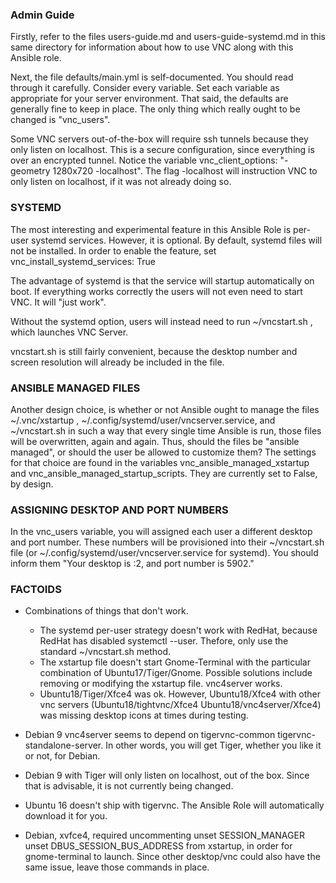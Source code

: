 ### Admin Guide

Firstly, refer to the files users-guide.md and users-guide-systemd.md in this same directory for information about how to use VNC along with this Ansible role.

Next, the file defaults/main.yml is self-documented. You should read through it carefully. Consider every variable. Set each variable as appropriate for your server environment. That said, the defaults are generally fine to keep in place. The only thing which really ought to be changed is "vnc_users".

Some VNC servers out-of-the-box will require ssh tunnels because they only listen on localhost. This is a secure configuration, since everything is over an encrypted tunnel. Notice the variable vnc_client_options: "-geometry 1280x720 -localhost". The flag -localhost will instruction VNC to only listen on localhost, if it was not already doing so.

### SYSTEMD

The most interesting and experimental feature in this Ansible Role is per-user systemd services. However, it is optional. By default, systemd files will not be installed. In order to enable the feature, set vnc_install_systemd_services: True

The advantage of systemd is that the service will startup automatically on boot. If everything works correctly the users will not even need to start VNC. It will "just work".

Without the systemd option, users will instead need to run ~/vncstart.sh , which launches VNC Server.

vncstart.sh is still fairly convenient, because the desktop number and screen resolution will already be included in the file.

### ANSIBLE MANAGED FILES

Another design choice, is whether or not Ansible ought to manage the files ~/.vnc/xstartup , ~/.config/systemd/user/vncserver.service, and ~/vncstart.sh in such a way that every single time Ansible is run, those files will be overwritten, again and again. Thus, should the files be "ansible managed", or should the user be allowed to customize them? The settings for that choice are found in the variables vnc_ansible_managed_xstartup and vnc_ansible_managed_startup_scripts. They are currently set to False, by design.

### ASSIGNING DESKTOP AND PORT NUMBERS

In the vnc_users variable, you will assigned each user a different desktop and port number. These numbers will be provisioned into their ~/vncstart.sh file (or ~/.config/systemd/user/vncserver.service for systemd). You should inform them "Your desktop is :2, and port number is 5902."

### FACTOIDS

- Combinations of things that don't work.
  - The systemd per-user strategy doesn't work with RedHat, because RedHat has disabled systemctl --user. Thefore, only use the standard ~/vncstart.sh method.
  - The xstartup file doesn't start Gnome-Terminal with the particular combination of Ubuntu17/Tiger/Gnome. Possible solutions include removing or modifying the xstartup file. vnc4server works.
  - Ubuntu18/Tiger/Xfce4 was ok. However, Ubuntu18/Xfce4 with other vnc servers (Ubuntu18/tightvnc/Xfce4 Ubuntu18/vnc4server/Xfce4) was missing desktop icons at times during testing.

- Debian 9 vnc4server seems to depend on tigervnc-common tigervnc-standalone-server. In other words, you will get Tiger, whether you like it or not, for Debian.

- Debian 9 with Tiger will only listen on localhost, out of the box. Since that is advisable, it is not currently being changed.

- Ubuntu 16 doesn't ship with tigervnc. The Ansible Role will automatically download it for you.

- Debian, xvfce4, required uncommenting
unset SESSION_MANAGER
unset DBUS_SESSION_BUS_ADDRESS
from xstartup, in order for gnome-terminal to launch. Since other desktop/vnc could also have the same issue, leave those commands in place.
